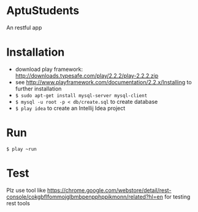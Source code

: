 AptuStudents
============

An restful app


Installation
============
* download play framework: http://downloads.typesafe.com/play/2.2.2/play-2.2.2.zip
* see http://www.playframework.com/documentation/2.2.x/Installing to further installation
* `$ sudo apt-get install mysql-server mysql-client`
* `$ mysql -u root -p < db/create.sql` to create database 
* `$ play idea` to create an Intellij Idea project

Run
===
```
$ play ~run
```

Test
====
Plz use tool like https://chrome.google.com/webstore/detail/rest-console/cokgbflfommojglbmbpenpphppikmonn/related?hl=en
for testing rest tools

